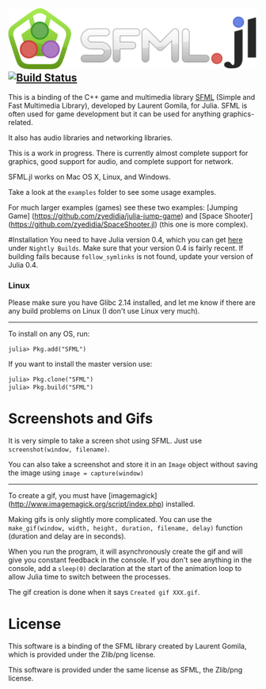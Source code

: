 ![SFML.jl](./assets/sfmljl_logo.png)
[![Build Status](https://travis-ci.org/zyedidia/SFML.jl.svg?branch=master)](https://travis-ci.org/zyedidia/SFML.jl)
---
This is a binding of the C++ game and multimedia library [SFML](http://www.sfml-dev.org/) (Simple and Fast Multimedia Library), developed by Laurent Gomila, for Julia. SFML is often used for game development but it can be used for anything graphics-related.

It also has audio libraries and networking libraries.

This is a work in progress. There is currently almost complete support for graphics, good support for audio, and complete support for network.

SFML.jl works on Mac OS X, Linux, and Windows.

Take a look at the `examples` folder to see some usage examples.

For much larger examples (games) see these two examples: [Jumping Game] (https://github.com/zyedidia/julia-jump-game) and [Space Shooter] (https://github.com/zyedidia/SpaceShooter.jl) (this one is more complex).

#Installation
You need to have Julia version 0.4, which you can get [here](http://julialang.org/downloads/) under `Nightly Builds`.
Make sure that your version 0.4 is fairly recent. If building fails because `follow_symlinks` is not found, update your version of Julia 0.4.

### Linux
Please make sure you have Glibc 2.14 installed, and let me know if there are any build problems on Linux (I don't use Linux very much).
<!---
The Linux binaries don't come with any of the dependencies so you have to install them yourself. Here is the list:

*    pthread
*    opengl
*    xlib
*    xrandr
*    freetype
*    glew
*    jpeg
*    sndfile
*    openal

On Debian you can install the package `libsfml-dev` which will also install all dependencies. You can also run the commands [here] (https://gist.github.com/NoobsArePeople2/8086528)
-->
---

To install on any OS, run:

```
julia> Pkg.add("SFML")
```

If you want to install the master version use:

```
julia> Pkg.clone("SFML")
julia> Pkg.build("SFML")
```

# Screenshots and Gifs

It is very simple to take a screen shot using SFML. Just use `screenshot(window, filename)`. 

You can also take a screenshot and store it in an `Image` object without saving the image using `image = capture(window)`

---

To create a gif, you must have [imagemagick] (http://www.imagemagick.org/script/index.php) installed.

Making gifs is only slightly more complicated. You can use the `make_gif(window, width, height, duration, filename, delay)` function (duration and delay are in seconds). 

When you run the program, it will asynchronously create the gif and will give you constant feedback in the console. If you don't see anything in the console, add a `sleep(0)` declaration at the start of the animation loop to allow Julia time to switch between the processes.

The gif creation is done when it says `Created gif XXX.gif`.

# License

This software is a binding of the SFML library created by Laurent Gomila, which is provided under the Zlib/png license.

This software is provided under the same license as SFML, the Zlib/png license.
